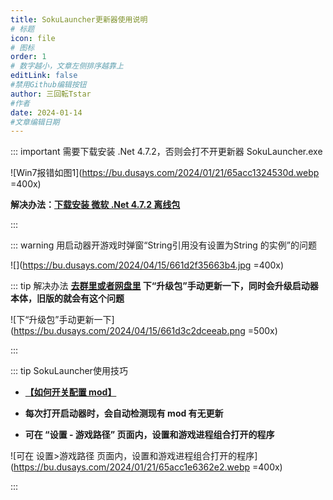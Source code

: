 ```yaml
---
title: SokuLauncher更新器使用说明
# 标题
icon: file
# 图标
order: 1
# 数字越小，文章左侧排序越靠上
editLink: false
#禁用Github编辑按钮
author: 三回転Tstar
#作者
date: 2024-01-14
#文章编辑日期
---
```




::: important 需要下载安装 .Net 4.7.2，否则会打不开更新器 SokuLauncher.exe

![Win7报错如图1](https://bu.dusays.com/2024/01/21/65acc1324530d.webp =400x)

**解决办法：[下载安装 微软 .Net 4.7.2 离线包](https://dotnet.microsoft.com/zh-cn/download/dotnet-framework/thank-you/net472-offline-installer)**

:::

::: warning 用启动器开游戏时弹窗“String引用没有设置为String 的实例”的问题

![](https://bu.dusays.com/2024/04/15/661d2f35663b4.jpg =400x)

::: tip 解决办法
**[去群里或者网盘里](/about/) 下“升级包”手动更新一下，同时会升级启动器本体，旧版的就会有这个问题**

![下“升级包”手动更新一下](https://bu.dusays.com/2024/04/15/661d3c2dceeab.png =500x)

:::

<!--
::: note 更新 SokuModLoader 时遇到失败不用管他，可以不更新，或者下升级包手动更新下


![](https://bu.dusays.com/2024/03/19/65f9822af2a6c.png =300x)

:::
-->

::: tip SokuLauncher使用技巧
- [**【如何开关配置 mod】**](/mods/WhatsMod.html)

- **每次打开启动器时，会自动检测现有 mod 有无更新**

- **可在 “设置 - 游戏路径” 页面内，设置和游戏进程组合打开的程序**

![可在 设置>游戏路径 页面内，设置和游戏进程组合打开的程序](https://bu.dusays.com/2024/01/21/65acc1e6362e2.webp =400x)

:::


